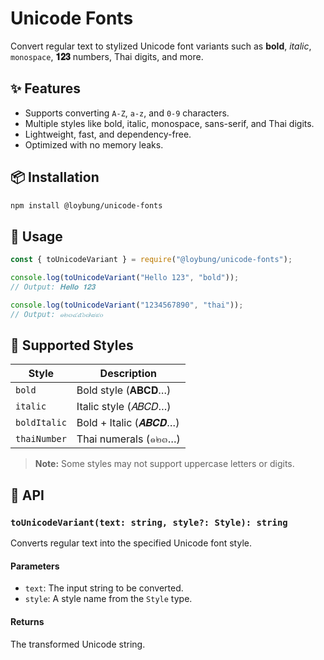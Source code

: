 # Unicode Fonts

Convert regular text to stylized Unicode font variants such as **bold**, _italic_, `monospace`, **𝟏𝟐𝟑** numbers, Thai digits, and more.

## ✨ Features

- Supports converting `A-Z`, `a-z`, and `0-9` characters.
- Multiple styles like bold, italic, monospace, sans-serif, and Thai digits.
- Lightweight, fast, and dependency-free.
- Optimized with no memory leaks.

## 📦 Installation

```bash
npm install @loybung/unicode-fonts

```

## 🚀 Usage

```js
const { toUnicodeVariant } = require("@loybung/unicode-fonts");

console.log(toUnicodeVariant("Hello 123", "bold"));
// Output: 𝐇𝐞𝐥𝐥𝐨 𝟏𝟐𝟑

console.log(toUnicodeVariant("1234567890", "thai"));
// Output: ๑๒๓๔๕๖๗๘๙๐
```

## 🎨 Supported Styles

| Style        | Description           |
| ------------ | --------------------- |
| `bold`       | Bold style (𝐀𝐁𝐂𝐃…)    |
| `italic`     | Italic style (𝐴𝐵𝐶𝐷…)  |
| `boldItalic` | Bold + Italic (𝑨𝑩𝑪𝑫…) |
| `thaiNumber` | Thai numerals (๑๒๓…)  |

> **Note:** Some styles may not support uppercase letters or digits.

## 🧠 API

### `toUnicodeVariant(text: string, style?: Style): string`

Converts regular text into the specified Unicode font style.

#### Parameters

- `text`: The input string to be converted.
- `style`: A style name from the `Style` type.

#### Returns

The transformed Unicode string.
